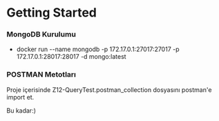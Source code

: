 # Getting Started

### MongoDB Kurulumu


* docker run --name mongodb -p 172.17.0.1:27017:27017 -p 172.17.0.1:28017:28017 -d mongo:latest


### POSTMAN Metotları

Proje içerisinde Z12-QueryTest.postman_collection dosyasını postman'e import et.

Bu kadar:)